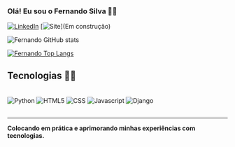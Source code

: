 
### Olá! Eu sou o Fernando Silva 🙋‍♂️

[![LinkedIn](https://img.shields.io/badge/LinkedIn-0077B5?style=for-the-badge&logo=linkedin&logoColor=white)](https://www.linkedin.com/in/fernando-augusto-s-f/)
[![Site](https://img.shields.io/website-up-down-green-red/http/cv.lbesson.qc.to.sv)](Em construção)

![Fernando GitHub stats](https://github-readme-stats.vercel.app/api?username=Fernandoasf&show_icons=true&theme=gruvbox)

[![Fernando Top Langs](https://github-readme-stats.vercel.app/api/top-langs/?username=Fernandoasf&layout=pie)](https://github.com/anuraghazra/github-readme-stats)

## Tecnologias 👨‍💻

<div style="display: inline_block"><br/>
    <img align="center" alt="Python" src="https://img.shields.io/badge/Python-3776AB?style=for-the-badge&logo=python&logoColor=white" />
    <img align="center" alt="HTML5" src="https://img.shields.io/badge/HTML5-E34F26?style=for-the-badge&logo=html5&logoColor=white" />
    <img align="center" alt="CSS" src="https://img.shields.io/badge/CSS3-1572B6?style=for-the-badge&logo=css3&logoColor=white" />
    <img align="center" alt="Javascript" src="https://img.shields.io/badge/JavaScript-323330?style=for-the-badge&logo=javascript&logoColor=F7DF1E" />
    <img align="center" alt="Django" src="https://img.shields.io/badge/Django-092E20?style=for-the-badge&logo=django&logoColor=white" />
    
</div>
<br/>
<hr align="#">
<b>Colocando em prática e aprimorando minhas experiências com tecnologias.</b>
